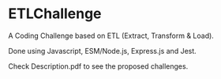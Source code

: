 # ETLChallenge
A Coding Challenge based on ETL (Extract, Transform &amp; Load).

Done using Javascript, ESM/Node.js, Express.js and Jest.

Check Description.pdf to see the proposed challenges.
